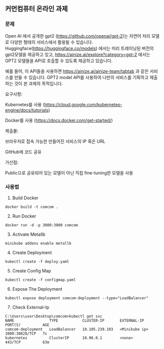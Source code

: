 ## 커먼컴퓨터 온라인 과제 

### 문제
Open AI 에서 공개한 gpt2 (https://github.com/openai/gpt-2)는 자연어 처리 모델로 다양한 형태의 서비스에서 활용될 수 있습니다. Huggingface(https://huggingface.co/models) 에서는 미리 트레이닝된 버전의 gpt2모델을 제공하고 있고, https://ainize.ai/explore?category=gpt-2 에서는 GPT2 모델들을 API로 호출할 수 있도록 제공하고 있습니다.

예를 들어, 이 API들을 사용하면 https://ainize.ai/ainize-team/tabtab 과 같은 서비스를 만들 수 있습니다. GPT2 model API를 사용하여 나만의 서비스를 기획하고 제출하는 것이 본 과제의 목적입니다.


요구사항:

Kubernetes를 사용 (https://cloud.google.com/kubernetes-engine/docs/tutorials) 

Docker를 사용 (https://docs.docker.com/get-started/) 

 

제출물:

브라우저로 접속 가능한 만들어진 서비스의 IP 혹은 URL

GitHub에 코드 공유

 

가산점:

Public으로 공유되어 있는 모델이 아닌 직접 fine-tuning한 모델을 사용

### 사용법
1. Build Docker
```shell
docker build -t comcom .
```

2. Run Docker
```shell
docker run -d -p 3000:3000 comcom
```

3. Activate Metallb
```shell
minikube addons enable metallb
```

4. Create Deployment
```shell
kubectl create -f deploy.yaml
```

5. Create Config Map 
```shell
kubectl create -f configmap.yaml
```

6. Expose The Deployment
```shell
kubectl expose deployment comcom-deployment --type="LoadBalancer"
```

7. Check External-Ip 
```shell
C:\Users\user\Desktop\comcom>kubectl get svc
NAME                TYPE           CLUSTER-IP       EXTERNAL-IP      PORT(S)          AGE
comcom-deployment   LoadBalancer   10.105.239.103   <Minikube ip>    3000:30828/TCP   7s
kubernetes          ClusterIP      10.96.0.1        <none>           443/TCP          63m
```
